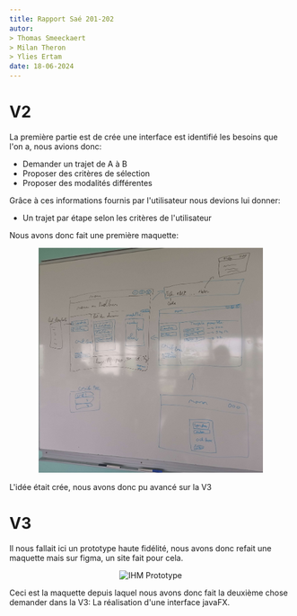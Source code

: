 ```yaml
---
title: Rapport Saé 201-202 
autor:
> Thomas Smeeckaert
> Milan Theron
> Ylies Ertam
date: 18-06-2024
---
```


# V2
La première partie est de crée une interface est identifié les besoins que l'on a, nous avions donc:
- Demander un trajet de A à B
- Proposer des critères de sélection
- Proposer des modalités différentes

Grâce à ces informations fournis par l'utilisateur nous devions lui donner:
- Un trajet par étape selon les critères de l'utilisateur

Nous avons donc fait une première maquette:

<div style="text-align: center;">
    <img src="res/Images/IHM_Maquette.jpg" alt="IHM Maquette" width="400">
</div>

L'idée était crée, nous avons donc pu avancé sur la V3

# V3
Il nous fallait ici un prototype haute fidélité, nous avons donc refait une maquette mais sur figma, un site fait pour cela.

<div style="text-align: center;">
    <img src="res/Images/Prototype_Haute_Fidelité.png" alt="IHM Prototype" width="600">
</div>

Ceci est la maquette depuis laquel nous avons donc fait la deuxième chose demander dans la V3: La réalisation d'une interface javaFX.
